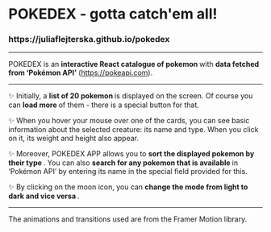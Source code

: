 <h1>  POKEDEX - gotta catch'em all!  </h1>

<h3> https://juliaflejterska.github.io/pokedex </h3>

---

POKEDEX is an <b> interactive React catalogue of pokemon </b> with <b> data fetched from ‘Pokémon API’</b>  (https://pokeapi.com).

---

✨ Initially, a <b> list of 20 pokemon </b> is displayed on the screen. Of course you can <b> load more </b> of them - there is a special button for that.

✨ When you hover your mouse over one of the cards, you can see basic information about the selected creature: its name and type. When you click on it, its weight and height also appear.

✨ Moreover, POKEDEX APP allows you to <b> sort the displayed pokemon by their type </b>. You can also <b> search for any pokemon that is available </b> in ‘Pokémon API’ by entering its name in the special field provided for this.

✨ By clicking on the moon icon, you can <b> change the mode from light to dark and vice versa </b>.

---

The animations and transitions used are from the Framer Motion library.
